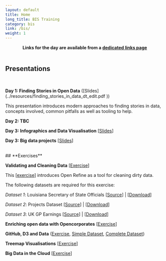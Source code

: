 ```yaml
---
layout: default
title: Home
long_title: BIS Training
category: bis
link: /bis/
weight: 1
---
```


<div align="center">
<b>Links for the day are available from a <a target="_blank" href="Links/">dedicated links page</a></b><br/><br/>
</div>

## **Presentations**
<br>

**Day 1: Finding Stories in Open Data** ([Slides] (../resources/finding_stories_in_data_dt_edit.pdf ))

This presentation introduces modern approaches to finding stories in data, concepts involved, common pitfalls as well as tooling to help.
  
**Day 2: TBC**

**Day 3: Infographics and Data Visualisation** \[[Slides](../resources/Infographics.pdf)\]

**Day 3: Big data projects** \[[Slides](../resources/big_data.pdf)\]

<br>
## **Exercises**
<br> 

**Validating and Cleaning Data** \[[Exercise](../resources/Cleaning_Exercise.pdf)\]

This \[[exercise](/resources/Cleaning_Exercise.pdf)\] introduces Open Refine as a tool for cleaning dirty data. 

The following datasets are required for this exercise:

*Dataset 1*: Louisiana Secretary of State Officials \[[Source](http://www.sos.la.gov/tabid/136/default.aspx)\] | \[[Download](/resources/ElectedOfficials.xls)\] 
 
*Dataset 2*: Projects Dataset \[[Source](https://www.itdashboard.gov/data_feeds)\] | \[[Download](/resources/Projects_Modified.csv)\] 
 
*Dataset 3*: UK GP Earnings \[[Source](http://data.gov.uk/dataset/gp-earnings-and-expenses-2009-10)\] | \[[Download](/resources/gp_info.csv)\] 
 
**Enriching open data with Opencorporates** \[[Exercise](../resources/odt/Enrichingdata.pdf)\]

**GitHub, D3 and Data** ([Exercise](../resources/Github_D3_and_Data.pdf), [Simple Dataset](../resources/population.csv), [Complete Dataset](http://data.worldbank.org/indicator/SP.POP.TOTL))

**Treemap Visualisations** \[[Exercise](../resources/Treemap_Visualisations.pdf)\]

**Big Data in the Cloud** \[[Exercise](../resources/Big_data_in_the_cloud.pdf)\]
